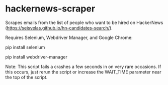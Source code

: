 # hackernews-scraper
Scrapes emails from the list of people who want to be hired on HackerNews (https://seisvelas.github.io/hn-candidates-search/).

Requires Selenium, Webdriver Manager, and Google Chrome:

pip install selenium

pip install webdriver-manager

Note: This script fails a crashes a few seconds in on very rare occasions. If this occurs, just rerun the script or increase the WAIT_TIME parameter near the top of the script.
